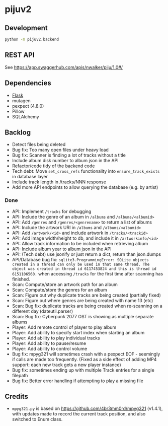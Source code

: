 # pijuv2

## Development

```sh
python -m pijuv2.backend
```

## REST API

See <https://app.swaggerhub.com/apis/nwalker/piju/1.0#/>

## Dependencies

* [Flask](https://flask.palletsprojects.com)
* mutagen
* pexpect (4.8.0)
* Pillow
* SQLAlchemy

## Backlog

* Detect files being deleted
* Bug fix: Too many open files under heavy load
* Bug fix: Scanner is finding a lot of tracks without a title
* Include album disk number to album json in the API
* Refactor/code tidy of the backend code
* Tech debt: Move `set_cross_refs` functionality into `ensure_track_exists` in database layer
* Include track length in /tracks/NNN response
* Add more API endpoints to allow querying the database (e.g. by artist)

### Done

* API: Implement `/tracks` for debugging
* API: Include the genre of an album in `/albums` and `/albums/<albumid>`
* API: Add `/genres` and `/genres/<genrename>` to return a list of albums
* API: Include the artwork URI in `/albums` and `/albums/<albumid>`
* API: Add `/artwork/<id>` and include artwork in `/tracks/<trackid>`
* API: Add image width/height to db, and include it in `/artworkinfo/<id>`
* API: Allow track information to be included when retrieving album
* API: Include album year to album json in the API
* API: (Tech debt) use jsonify or just return a dict, return than json.dumps
* API/Database bug fix: `sqlite3.ProgrammingError: SQLite objects created in a thread can only be used in that same thread. The object was created in thread id 6117453824 and this is thread id 6151106560.` when accessing `/tracks` for the first time after scanning has finished.
* Scan: Compute/store an artwork path for an album
* Scan: Compute/store the genres for an album
* Scan: Figure out why duplicate tracks are being created (partially fixed)
* Scan: Figure out where genres are being created with name 13 (etc)
* Scan: Bug fix: duplicate tracks are being created when re-scanning on a different day (dateutil.parser)
* Scan: Bug fix: Cyberpunk 2077 OST is showing as multiple separate albums
* Player: Add remote control of player to play album
* Player: Add ability to specify start index when starting an album
* Player: Add ability to play individual tracks
* Player: Add ability to pause/resume
* Player: Add ability to control volume
* Bug fix: mpyg321 will sometimes crash with a pexpect EOF - seemingly if calls are made too frequently. (Fixed as a side effect of adding MP4 support: each new track gets a new player instance)
* Bug fix: sometimes ending up with multiple Track entries for a single filepath
* Bug fix: Better error handling if attempting to play a missing file

## Credits

* `mpyg321.py` is based on <https://github.com/4br3mm0rd/mpyg321> (v1.4.1), with updates made to record the current track position,
  and also switched to Enum class.
